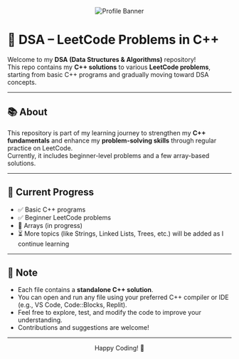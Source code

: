 <p align="center">
  <img src="https://github.com/Anmol20Sharma/Anmol20Sharma/blob/main/assets/Banner.png" alt="Profile Banner" />
</p>

# 🧠 DSA – LeetCode Problems in C++

Welcome to my **DSA (Data Structures & Algorithms)** repository!  
This repo contains my **C++ solutions** to various **LeetCode problems**, starting from basic C++ programs and gradually moving toward DSA concepts.

---

## 📚 About

This repository is part of my learning journey to strengthen my **C++ fundamentals** and enhance my **problem-solving skills** through regular practice on LeetCode.  
Currently, it includes beginner-level problems and a few array-based solutions.

---

## 📁 Current Progress

- ✅ Basic C++ programs  
- ✅ Beginner LeetCode problems  
- 🔹 Arrays (in progress)  
- ⏳ More topics (like Strings, Linked Lists, Trees, etc.) will be added as I continue learning

---

## 🧩 Note

- Each file contains a **standalone C++ solution**.  
- You can open and run any file using your preferred C++ compiler or IDE (e.g., VS Code, Code::Blocks, Replit).  
- Feel free to explore, test, and modify the code to improve your understanding.  
- Contributions and suggestions are welcome!

---

<p align="center">
  Happy Coding! 🚀
</p>
